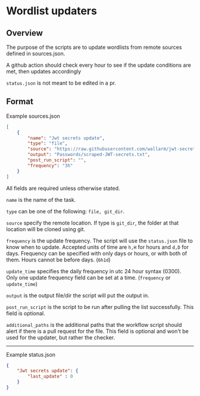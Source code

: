 # Wordlist updaters

## Overview
The purpose of the scripts are to update wordlists from remote sources defined in sources.json.

A github action should check every hour to see if the update conditions are met, then updates accordingly

`status.json` is not meant to be edited in a pr.

## Format

Example sources.json

```json
[
    {
        "name": "Jwt secrets update",
        "type": "file",
        "source": "https://raw.githubusercontent.com/wallarm/jwt-secrets/master/jwt.secrets.list",
        "output": "Passwords/scraped-JWT-secrets.txt",
        "post_run_script": "",
        "frequency": "3h"
    }
]
```

All fields are required unless otherwise stated.

`name` is the name of the task.

`type` can be one of the following: `file, git_dir`.

`source` specify the remote location. If type is `git_dir`, the folder at that location will be cloned using git.

`frequency` is the update frequency. The script will use the `status.json` file to know when to update. Accepted units of time are `h,H` for hours and `d,D` for days. Frequency can be specified with only days or hours, or with both of them. Hours cannot be before days. (`6h1d`)

`update_time` specifies the daily frequency in utc 24 hour syntax (0300). Only one update frequency field can be set at a time. (`frequency` or `update_time`)

`output` is the output file/dir the script will put the output in.

`post_run_script` is the script to be run after pulling the list successfully. This field is optional.

`additional_paths` is the additional paths that the workflow script should alert if there is a pull request for the file. This field is optional and won't be used for the updater, but rather the checker.

- - -

Example status.json

```json
{
    "Jwt secrets update": {
        "last_update" : 0
    }
}
```

